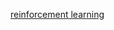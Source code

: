 [reinforcement learning](https://pythonprogramming.net/introduction-reinforcement-learning-stable-baselines-3-tutorial/)
